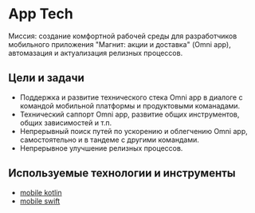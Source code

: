 # App Tech

Миссия: создание комфортной рабочей среды для разработчиков мобильного приложения "Магнит: акции и доставка" (Omni app), автомазация и актуализация релизных процессов.

## Цели и задачи

* Поддержка и развитие технического стека Omni app в диалоге с командой мобильной платформы и продуктовыми команадами.
* Технический саппорт Omni app, развитие общих инструментов, общих зависимостей и т.п.
* Непрерывный поиск путей по ускорению и облегчению Omni app, самостоятельно и в тандеме с другими командами.
* Непрерывное улучшение релизных процессов.

## Используемые технологии и инструменты

* [mobile kotlin](../tech/kotlin.md)
* [mobile swift](../tech/swift.md)

